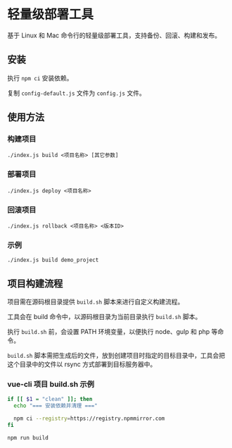 # 轻量级部署工具

基于 Linux 和 Mac 命令行的轻量级部署工具，支持备份、回滚、构建和发布。

## 安装

执行 `npm ci` 安装依赖。

复制 `config-default.js` 文件为 `config.js` 文件。

## 使用方法

### 构建项目

`./index.js build <项目名称> [其它参数]`

### 部署项目

`./index.js deploy <项目名称>`

### 回滚项目

`./index.js rollback <项目名称> <版本ID>`

### 示例

`./index.js build demo_project`

## 项目构建流程

项目需在源码根目录提供 `build.sh` 脚本来进行自定义构建流程。

工具会在 build 命令中，以源码根目录为当前目录执行 `build.sh` 脚本。

执行 `build.sh` 前，会设置 PATH 环境变量，以便执行 node、gulp 和 php 等命令。

`build.sh` 脚本需把生成后的文件，放到创建项目时指定的目标目录中，工具会把这个目录中的文件以 rsync 方式部署到目标服务器中。

### vue-cli 项目 build.sh 示例

```bash
if [[ $1 = "clean" ]]; then
  echo "=== 安装依赖并清理 ==="

  npm ci --registry=https://registry.npmmirror.com
fi

npm run build
```
